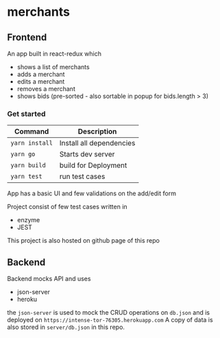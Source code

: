 # merchants

## Frontend

An app built in react-redux which 
- shows a list of merchants
- adds a merchant
- edits a merchant
- removes a merchant
- shows bids (pre-sorted - also sortable in popup for bids.length > 3)

### Get started
| Command                     | Description              |
|-----------------------------|--------------------------|
| `yarn install`              | Install all dependencies |
| `yarn go`                   | Starts dev server 		 |
| `yarn build`                | build for Deployment 	 |
| `yarn test`                 | run test cases 			 |


App has a basic UI and few validations on the add/edit form

Project consist of few test cases written in 
- enzyme
- JEST

This project is also hosted on github page of this repo

## Backend

Backend mocks API and uses
- json-server
- heroku

the `json-server` is used to mock the CRUD operations on `db.json` and is deployed on `https://intense-tor-76305.herokuapp.com`
A copy of data is also stored in `server/db.json` in this repo.
